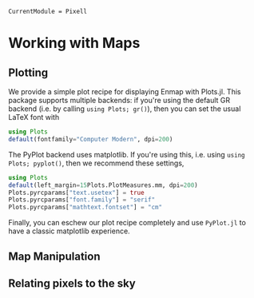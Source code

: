 ```@meta
CurrentModule = Pixell
```

# Working with Maps

## Plotting

We provide a simple plot recipe for displaying Enmap with Plots.jl. This package supports multiple backends: if you're using the default GR backend (i.e. by calling `using Plots; gr()`), then you can set the usual LaTeX font with

```julia
using Plots
default(fontfamily="Computer Modern", dpi=200)
```

The PyPlot backend uses matplotlib. If you're using this, i.e. using `using Plots; pyplot()`, then we recommend these settings,

```julia
using Plots
default(left_margin=15Plots.PlotMeasures.mm, dpi=200)
Plots.pyrcparams["text.usetex"] = true
Plots.pyrcparams["font.family"] = "serif"
Plots.pyrcparams["mathtext.fontset"] = "cm"
```

Finally, you can eschew our plot recipe completely and use `PyPlot.jl` to have a classic matplotlib experience. 

## Map Manipulation

## Relating pixels to the sky

